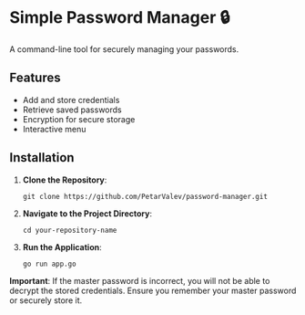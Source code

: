 # Simple Password Manager 🔒

A command-line tool for securely managing your passwords.

## Features

- Add and store credentials
- Retrieve saved passwords
- Encryption for secure storage
- Interactive menu

## Installation

1. **Clone the Repository**:
    ```
    git clone https://github.com/PetarValev/password-manager.git
    ```

2. **Navigate to the Project Directory**:
    ```
    cd your-repository-name
    ```

3. **Run the Application**:
    ```
    go run app.go
    ```

**Important**: If the master password is incorrect, you will not be able to decrypt the stored credentials. Ensure you remember your master password or securely store it.



